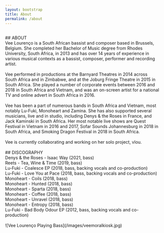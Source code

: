 ```yaml
---
layout: bootstrap
title: About
permalink: /about
---
```


<br />
## ABOUT
<br />
Vee Lourenço is a South African bassist and composer based in Brussels, Belgium. She completed her Bachelor of Music degree from Rhodes University, South Africa, in 2013 and has over 14 years of experience in various musical contexts as a bassist, composer, performer and recording artist. 
<br />
<br />
Vee performed in productions at the Barnyard Theatres in 2014 across South Africa and in Zimbabwe, and at the Joburg Fringe Theatre in 2015 in South Africa. She played a number of corporate events between 2016 and 2018 in South Africa and Vietnam, and was an on-screen artist for a national TV and online advert in South Africa in 2016. 
<br />
<br />
Vee has been a part of numerous bands in South Africa and Vietnam, most notably Lu-Fuki, Monoheart and Zamina. She has also supported several musicians, live and in studio, including Denys & the Roses in France, and Jack Kaminski in South Africa. Her most notable live shows are Quest Festival in Vietnam in 2016 and 2017, Sofar Sounds Johannesburg in 2018 in South Africa, and Smoking Dragon Festival in 2018 in South Africa.
<br />
<br />
Vee is currently collaborating and working on her solo project, vlou.
<br />
<br />
## DISCOGRAPHY
<br />
Denys & the Roses - Isaac Way (2021, bass)
<br />
Reets - Tea, Wine & Time (2019, bass)
<br />
Lu-Fuki - Coalesce EP (2018, bass, backing vocals and co-production)
<br />
Lu-Fuki - Love You at Pace (2018, bass, backing vocals and co-production)
<br />
Monoheart - Coils (2018, bass)
<br />
Monoheart - Hunted (2018, bass)
<br />
Monoheart - Sparta (2018, bass)
<br />
Monoheart - Coffee (2018, bass)
<br />
Monoheart - Unravel (2018, bass)
<br />
Monoheart - Entropy (2018, bass)
<br />
Lu-Fuki - Bad Body Odour EP (2012, bass, backing vocals and co-production)
<br />
<br />
![Vee Lourenço Playing Bass](/images/veemoralkiosk.jpg)
<br />
<br />

